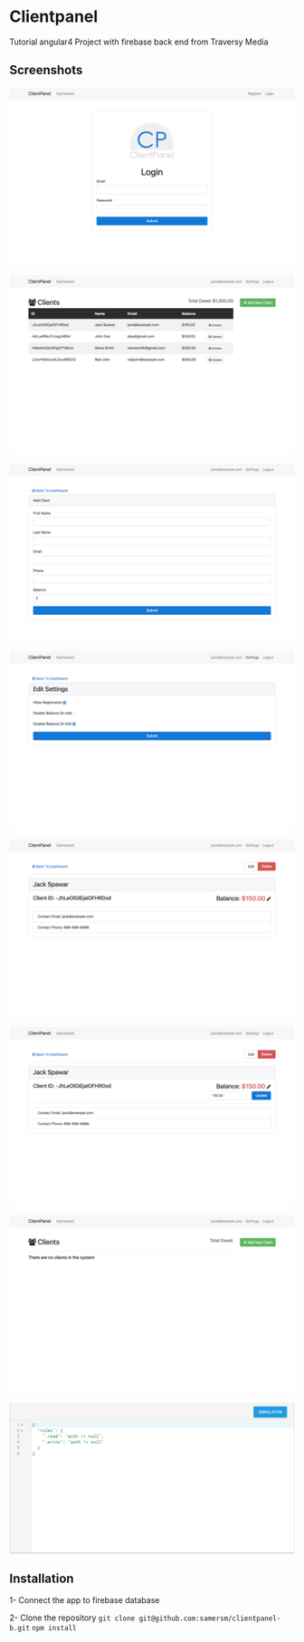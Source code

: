 # Clientpanel

Tutorial angular4 Project with firebase back end from Traversy Media

## Screenshots

![screenshot_001](https://raw.githubusercontent.com/samersm/clientpanel-b/master/readme_img/img_001.png)

![screenshot_002](https://raw.githubusercontent.com/samersm/clientpanel-b/master/readme_img/img_002.png)

![screenshot_003](https://raw.githubusercontent.com/samersm/clientpanel-b/master/readme_img/img_003.png)

![screenshot_004](https://raw.githubusercontent.com/samersm/clientpanel-b/master/readme_img/img_004.png)

![screenshot_005](https://raw.githubusercontent.com/samersm/clientpanel-b/master/readme_img/img_005.png)

![screenshot_006](https://raw.githubusercontent.com/samersm/clientpanel-b/master/readme_img/img_006.png)

![screenshot_007](https://raw.githubusercontent.com/samersm/clientpanel-b/master/readme_img/img_007.png)

![screenshot_008](https://raw.githubusercontent.com/samersm/clientpanel-b/master/readme_img/img_008.png)

## Installation

1- Connect the app to firebase database

2- Clone the repository
`git clone git@github.com:samersm/clientpanel-b.git`
`npm install`
